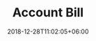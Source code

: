 ---
title: "Account Bill"
date: 2018-12-28T11:02:05+06:00
icon: "far fa-credit-card" # fontawesome icon : https://fontawesome.com/icons
description: "Cras at dolor eget urna varius faucibus tempus in elit dolor sit amet."
# type dont remove or customize
type : "docs"
---